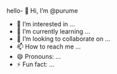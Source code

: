 hello- 👋 Hi, I’m @purume
- 👀 I’m interested in ...
- 🌱 I’m currently learning ...
- 💞️ I’m looking to collaborate on ...
- 📫 How to reach me ...
- 😄 Pronouns: ...
- ⚡ Fun fact: ...

<!---
purume/purume is a ✨ special ✨ repository because its `README.md` (this file) appears on your GitHub profile.
You can click the Preview link to take a look at your changes.
--->
